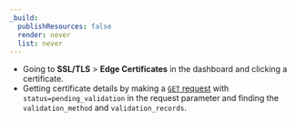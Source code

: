 ```yaml
---
_build:
  publishResources: false
  render: never
  list: never
---
```


- Going to **SSL/TLS** > **Edge Certificates** in the dashboard and clicking a certificate.
- Getting certificate details by making a [`GET` request](https://api.cloudflare.com/#certificate-packs-get-certificate-pack) with `status=pending_validation` in the request parameter and finding the `validation_method` and `validation_records`.
